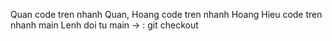 Quan code tren nhanh Quan, Hoang code tren nhanh Hoang
Hieu code tren nhanh main
Lenh doi tu main -> <Nhanh>: git checkout <Ten Nhanh>
